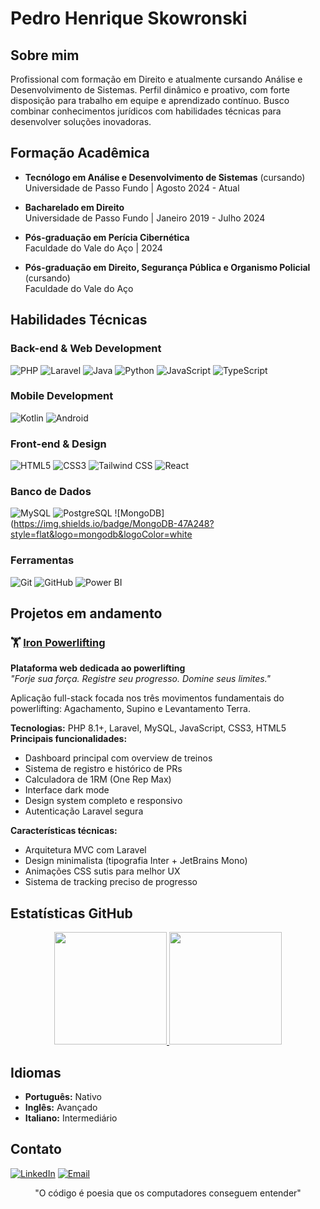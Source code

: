 # Pedro Henrique Skowronski

## Sobre mim

Profissional com formação em Direito e atualmente cursando Análise e Desenvolvimento de Sistemas. Perfil dinâmico e proativo, com forte disposição para trabalho em equipe e aprendizado contínuo. Busco combinar conhecimentos jurídicos com habilidades técnicas para desenvolver soluções inovadoras.

## Formação Acadêmica

- **Tecnólogo em Análise e Desenvolvimento de Sistemas** (cursando)  
  Universidade de Passo Fundo | Agosto 2024 - Atual
  
- **Bacharelado em Direito**  
  Universidade de Passo Fundo | Janeiro 2019 - Julho 2024
  
- **Pós-graduação em Perícia Cibernética**  
  Faculdade do Vale do Aço | 2024

- **Pós-graduação em Direito, Segurança Pública e Organismo Policial** (cursando)  
  Faculdade do Vale do Aço

## Habilidades Técnicas

### Back-end & Web Development
![PHP](https://img.shields.io/badge/PHP-777BB4?style=flat&logo=php&logoColor=white)
![Laravel](https://img.shields.io/badge/Laravel-FF2D20?style=flat&logo=laravel&logoColor=white)
![Java](https://img.shields.io/badge/Java-ED8B00?style=flat&logo=openjdk&logoColor=white)
![Python](https://img.shields.io/badge/Python-3776AB?style=flat&logo=python&logoColor=white)
![JavaScript](https://img.shields.io/badge/JavaScript-F7DF1E?style=flat&logo=javascript&logoColor=black)
![TypeScript](https://img.shields.io/badge/TypeScript-007ACC?style=flat&logo=typescript&logoColor=white)

### Mobile Development
![Kotlin](https://img.shields.io/badge/Kotlin-7F52FF?style=flat&logo=kotlin&logoColor=white)
![Android](https://img.shields.io/badge/Android-3DDC84?style=flat&logo=android&logoColor=white)

### Front-end & Design
![HTML5](https://img.shields.io/badge/HTML5-E34F26?style=flat&logo=html5&logoColor=white)
![CSS3](https://img.shields.io/badge/CSS3-1572B6?style=flat&logo=css3&logoColor=white)
![Tailwind CSS](https://img.shields.io/badge/Tailwind_CSS-06B6D4?style=flat&logo=tailwind-css&logoColor=white)
![React](https://img.shields.io/badge/React-20232A?style=flat&logo=react&logoColor=61DAFB)

### Banco de Dados
![MySQL](https://img.shields.io/badge/MySQL-4479A1?style=flat&logo=mysql&logoColor=white)
![PostgreSQL](https://img.shields.io/badge/PostgreSQL-336791?style=flat&logo=postgresql&logoColor=white)
![MongoDB](https://img.shields.io/badge/MongoDB-47A248?style=flat&logo=mongodb&logoColor=white

### Ferramentas
![Git](https://img.shields.io/badge/Git-F05032?style=flat&logo=git&logoColor=white)
![GitHub](https://img.shields.io/badge/GitHub-181717?style=flat&logo=github&logoColor=white)
![Power BI](https://img.shields.io/badge/Power_BI-F2C811?style=flat&logo=powerbi&logoColor=black)

## Projetos em andamento

### 🏋️ [Iron Powerlifting](https://github.com/Skowronski-33/iron-powerlifting)
**Plataforma web dedicada ao powerlifting**  
*"Forje sua força. Registre seu progresso. Domine seus limites."*

Aplicação full-stack focada nos três movimentos fundamentais do powerlifting: Agachamento, Supino e Levantamento Terra.

**Tecnologias:** PHP 8.1+, Laravel, MySQL, JavaScript, CSS3, HTML5  
**Principais funcionalidades:**
- Dashboard principal com overview de treinos
- Sistema de registro e histórico de PRs
- Calculadora de 1RM (One Rep Max)
- Interface dark mode
- Design system completo e responsivo
- Autenticação Laravel segura

**Características técnicas:**
- Arquitetura MVC com Laravel
- Design minimalista (tipografia Inter + JetBrains Mono)
- Animações CSS sutis para melhor UX
- Sistema de tracking preciso de progresso


## Estatísticas GitHub

<div align="center">
  <a href="https://github.com/Skowronski-33">
    <img height="180em" src="https://github-readme-stats.vercel.app/api?username=Skowronski-33&show_icons=true&theme=radical&hide_border=true" />
    <img height="180em" src="https://github-readme-stats.vercel.app/api/top-langs/?username=Skowronski-33&layout=compact&theme=radical&hide_border=true" />
  </a>
</div>

## Idiomas

- **Português:** Nativo
- **Inglês:** Avançado
- **Italiano:** Intermediário

## Contato

[![LinkedIn](https://img.shields.io/badge/LinkedIn-0077B5?style=for-the-badge&logo=linkedin&logoColor=white)](https://www.linkedin.com/in/pedro-henrique-skowronski-088b73190/)
[![Email](https://img.shields.io/badge/Gmail-D14836?style=for-the-badge&logo=gmail&logoColor=white)](mailto:skowronskipedro@gmail.com)

<div align="center">
  "O código é poesia que os computadores conseguem entender"
</div>
